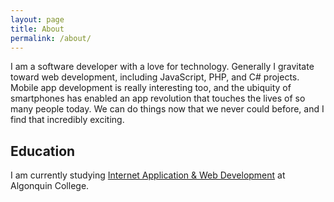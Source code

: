 ```yaml
---
layout: page
title: About
permalink: /about/
---
```


I am a software developer with a love for technology. Generally I gravitate toward web development, including JavaScript, PHP, and C# projects. Mobile app development is really interesting too, and the ubiquity of smartphones has enabled an app revolution that touches the lives of so many people today. We can do things now that we never could before, and I find that incredibly exciting.

## Education

I am currently studying [Internet Application & Web Development][IAWD] at Algonquin College.

[IAWD]: http://www3.algonquincollege.com/sat/program/internet-applications-web-development/
